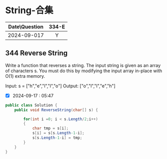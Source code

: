 # String-合集

|Date\Question|334-E|
|:----:|:----:|
|2024-09-017|Y|


## 344 Reverse String
Write a function that reverses a string. The input string is given as an array of characters s.
You must do this by modifying the input array in-place with O(1) extra memory.

Input: s = ["h","e","l","l","o"]
Output: ["o","l","l","e","h"]

- [X] 2024-09-17 : 05:47

```c#
public class Solution {
    public void ReverseString(char[] s) {

        for(int i =0; i < s.Length/2;i++)
        {
            char tmp = s[i];
            s[i] = s[s.Length-1-i];
            s[s.Length-1-i] = tmp;
        }
    }
}
```
